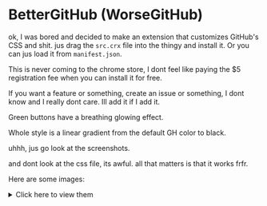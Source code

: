 # BetterGitHub (WorseGitHub)

ok, I was bored and decided to make an extension that customizes GitHub's CSS and shit. jus drag the `src.crx` file into the thingy and install it. Or you can jus load it from `manifest.json`.

This is never coming to the chrome store, I dont feel like paying the $5 registration fee when you can install it for free.

If you want a feature or something, create an issue or something, I dont know and I really dont care. Ill add it if I add it.

Green buttons have a breathing glowing effect.

Whole style is a linear gradient from the default GH color to black.

uhhh, jus go look at the screenshots.

and dont look at the css file, its awful.
all that matters is that it works frfr.

Here are some images:
<details>
<summary>Click here to view them</summary>
<br />
<img src="https://cdn.discordapp.com/attachments/1017863329156452494/1086107940274053190/image.png" />
<img src="https://cdn.discordapp.com/attachments/1017863329156452494/1086108140266848256/image.png" />
<img src="https://cdn.discordapp.com/attachments/1017863329156452494/1086108345586425917/image.png" />
<img src="https://cdn.discordapp.com/attachments/1017863329156452494/1086108475693740072/image.png" />
<img src="https://cdn.discordapp.com/attachments/1017863329156452494/1086108574889029743/image.png" />
<img src="https://cdn.discordapp.com/attachments/1017863329156452494/1086108702416846908/image.png" />
<img src="https://cdn.discordapp.com/attachments/1017863329156452494/1086108964502114456/breathingEffect.gif" />
</details>